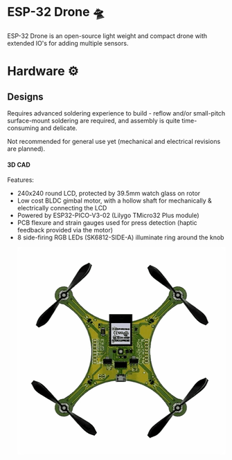 # ESP-32 Drone 🛸
ESP-32 Drone is an open-source light weight and compact drone with extended IO's for adding multiple sensors.

# Hardware ⚙️

## Designs

Requires advanced soldering experience to build - reflow and/or small-pitch surface-mount soldering are required, and assembly is quite time-consuming and delicate.

Not recommended for general use yet (mechanical and electrical revisions are planned).


#### 3D CAD
<p img align="left" src="https://github.com/Kunalverma1502/esp32-mini-drone/blob/master/IMAGES/Drone Rotate.gif" width="480" height="480">

Features:

 - 240x240 round LCD, protected by 39.5mm watch glass on rotor
 - Low cost BLDC gimbal motor, with a hollow shaft for mechanically & electrically connecting the LCD
 - Powered by ESP32-PICO-V3-02 (Lilygo TMicro32 Plus module)
 - PCB flexure and strain gauges used for press detection (haptic feedback provided via the motor)
 - 8 side-firing RGB LEDs (SK6812-SIDE-A) illuminate ring around the knob

</p>
 
<p align="right">
  <img src="https://github.com/Kunalverma1502/esp32-mini-drone/blob/master/IMAGES/Motor Directions.gif" width="480" height="480" />
</p>
